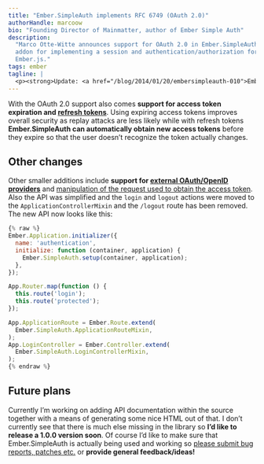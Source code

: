 ```yaml
---
title: "Ember.SimpleAuth implements RFC 6749 (OAuth 2.0)"
authorHandle: marcoow
bio: "Founding Director of Mainmatter, author of Ember Simple Auth"
description:
  "Marco Otte-Witte announces support for OAuth 2.0 in Ember.SimpleAuth, the
  addon for implementing a session and authentication/authorization for
  Ember.js."
tags: ember
tagline: |
  <p><strong>Update: <a href="/blog/2014/01/20/embersimpleauth-010">Ember.SimpleAuth 0.1.0 has been released!</a></strong> The information in this is (partially) outdated.</p> <p>With the <a href="https://github.com/mainmatter/ember-simple-auth/releases/tag/0.0.4">release of Ember.SimpleAuth 0.0.4</a> <strong>the library is compliant with OAuth 2.0</strong> - specifically it implements the <em>&quot;Resource Owner Password Credentials Grant Type&quot;</em> as defined in <a href="http://tools.ietf.org/html/rfc6749">RFC 6749</a> (thanks <a href="https://github.com/adamlc">adamlc</a> for the suggestion). While this is only a minor change in terms of functionality and data flow, used headers etc. it makes everyone’s life a lot easier as instead of implementing your own server endpoints you can now utilize <a href="https://github.com/search?q=oauth%20middleware">one of several OAuth 2.0 middlewares that already implement the spec</a>.</p>
---
```


With the OAuth 2.0 support also comes **support for access token expiration and
[refresh tokens](http://tools.ietf.org/html/rfc6749#section-6)**. Using expiring
access tokens improves overall security as replay attacks are less likely while
with refresh tokens **Ember.SimpleAuth can automatically obtain new access
tokens** before they expire so that the user doesn’t recognize the token
actually changes.

## Other changes

Other smaller additions include **support for
[external OAuth/OpenID providers](https://github.com/mainmatter/ember-simple-auth#external-oauthopenid-providers)**
and
[manipulation of the request used to obtain the access token](https://github.com/mainmatter/ember-simple-auth#custom-server-protocols).
Also the API was simplified and the `login` and `logout` actions were moved to
the `ApplicationControllerMixin` and the `/logout` route has been removed. The
new API now looks like this:

```js
{% raw %}
Ember.Application.initializer({
  name: 'authentication',
  initialize: function (container, application) {
    Ember.SimpleAuth.setup(container, application);
  },
});

App.Router.map(function () {
  this.route('login');
  this.route('protected');
});

App.ApplicationRoute = Ember.Route.extend(
  Ember.SimpleAuth.ApplicationRouteMixin,
);
App.LoginController = Ember.Controller.extend(
  Ember.SimpleAuth.LoginControllerMixin,
);
{% endraw %}
```

## Future plans

Currently I’m working on adding API documentation within the source together
with a means of generating some nice HTML out of that. I don’t currently see
that there is much else missing in the library so **I’d like to release a 1.0.0
version soon**. Of course I’d like to make sure that Ember.SimpleAuth is
actually being used and working so
[please submit bug reports, patches etc.](https://github.com/mainmatter/ember-simple-auth)
or **provide general feedback/ideas!**
